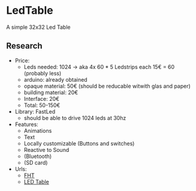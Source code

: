 # LedTable
A simple 32x32 Led Table

## Research
* Price:
    * Leds needed: 1024 -> aka 4x 60 * 5 Ledstrips each 15€ = 60 (probably less)
    * arduino: already obtained
    * opaque material: 50€ (should be reducable witwith glas and paper)
    * building material: 20€
    * Interface: 20€
    * Total: 50-150€
* Library: FastLed
    * should be able to drive 1024 leds at 30hz
* Features:
    * Animations
    * Text
    * Locally customizable (Buttons and switches)
    * Reactive to Sound
    * (Bluetooth)
    * (SD card)
* Urls:
    * [FHT](https://blog.yavilevich.com/2016/08/arduino-sound-level-meter-and-spectrum-analyzer/)
    * [LED Table](https://www.youtube.com/watch?v=D_QBlFIQk-o)
